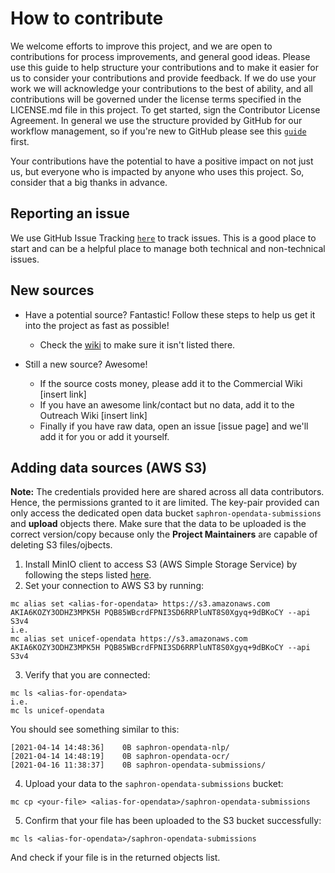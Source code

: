 # How to contribute

We welcome efforts to improve this project, and we are open to contributions for process improvements, and general good ideas. Please use this guide to help structure your contributions and to make it easier for us to consider your contributions and provide feedback. If we do use your work we will acknowledge your contributions to the best of ability, and all contributions will be governed under the license terms specified in the LICENSE.md file in this project. To get started, sign the Contributor License Agreement.
In general we use the structure provided by GitHub for our workflow management, so if you're new to GitHub please see this [`guide`](https://guides.github.com/activities/contributing-to-open-source/#contributing) first. 

Your contributions have the potential to have a positive impact on not just us, but everyone who is impacted by anyone who uses this project. So, consider that a big thanks in advance.


## Reporting an issue

We use GitHub Issue Tracking [`here`](https://github.com/Saphron-Asia/nanai-opendata-ocr/issues) to track issues. This is a good place to start and can be a helpful place to manage both technical and non-technical issues.


## New sources

* Have a potential source? Fantastic! Follow these steps to help us get it into the project as fast as possible!    
  - Check the [wiki](https://github.com/Saphron-Asia/nan.ai-opendata-corpus/blob/main/DATAJOURNAL.md) to make sure it isn't listed there.

* Still a new source? Awesome!  
  - If the source costs money, please add it to the Commercial Wiki [insert link]
  - If you have an awesome link/contact but no data, add it to the Outreach Wiki [insert link]
  - Finally if you have raw data, open an issue [issue page] and we'll add it for you or add it yourself.


## Adding data sources (AWS S3)

**Note:** The credentials provided here are shared across all data contributors. Hence, the permissions granted to it are limited. The key-pair provided can only access the dedicated open data bucket `saphron-opendata-submissions` and **upload** objects there. Make sure that the data to be uploaded is the correct version/copy because only the **Project Maintainers** are capable of deleting S3 files/ojbects. 

1. Install MinIO client to access S3 (AWS Simple Storage Service) by following the steps listed [here](https://docs.min.io/docs/minio-client-complete-guide).
2. Set your connection to AWS S3 by running: 
  ```
  mc alias set <alias-for-opendata> https://s3.amazonaws.com AKIA6KOZY3ODHZ3MPK5H PQB85WBcrdFPNI3SD6RRPluNT8S0Xgyq+9dBKoCY --api S3v4
  i.e.
  mc alias set unicef-opendata https://s3.amazonaws.com AKIA6KOZY3ODHZ3MPK5H PQB85WBcrdFPNI3SD6RRPluNT8S0Xgyq+9dBKoCY --api S3v4
  ```
3. Verify that you are connected:
  ```
  mc ls <alias-for-opendata>
  i.e. 
  mc ls unicef-opendata
  ```
  You should see something similar to this: 
  ```
  [2021-04-14 14:48:36]    0B saphron-opendata-nlp/
  [2021-04-14 14:48:19]    0B saphron-opendata-ocr/
  [2021-04-16 11:38:37]    0B saphron-opendata-submissions/
  ```
4. Upload your data to the `saphron-opendata-submissions` bucket:
  ```
  mc cp <your-file> <alias-for-opendata>/saphron-opendata-submissions
  ```
5. Confirm that your file has been uploaded to the S3 bucket successfully:
  ```
  mc ls <alias-for-opendata>/saphron-opendata-submissions
  ```
  And check if your file is in the returned objects list.
